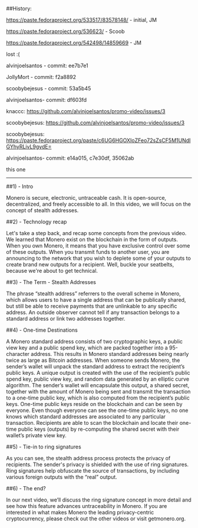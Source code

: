 ##History:

https://paste.fedoraproject.org/533517/83578148/ - initial, JM

https://paste.fedoraproject.org/536623/ - Scoob

https://paste.fedoraproject.org/542498/14859669 - JM

lost :( 

alvinjoelsantos - commit: ee7b7e1

JollyMort - commit: f2a8892

scoobybejesus - commit: 53a5b45

alvinjoelsantos- commit: df603fd

knaccc: https://github.com/alvinjoelsantos/promo-video/issues/3

scoobybejesus: https://github.com/alvinjoelsantos/promo-video/issues/3

scoobybejesus: https://paste.fedoraproject.org/paste/c6UG6HGOXIoZFeo72sZsCF5M1UNdIGYhyRLivL9gydE=

alvinjoelsantos- commit: e14a015, c7e30df, 35062ab

this one

---

##1) - Intro

Monero is secure, electronic, untraceable cash. It is open-source, decentralized, and freely accessible to all. 
In this video, we will focus on the concept of stealth addresses.
 
##2) - Technology recap

Let's take a step back, and recap some concepts from the previous video.
We learned that Monero exist on the blockchain in the form of outputs.
When you own Monero, it means that you have exclusive control over some of these outputs.
When you transmit funds to another user, you are announcing to the network that you wish to deplete some of your outputs to create brand new outputs for a recipient.
Well, buckle your seatbelts, because we're about to get technical.

##3) - The Term - Stealth Addresses

The phrase “stealth address” referrers to the overall scheme in Monero, which allows users to have a single address that can be publically shared, but still be able to receive payments that are unlinkable to any specific address. 
An outside observer cannot tell if any transaction belongs to a standard address or link two addresses together.

##4) - One-time Destinations

A Monero standard address consists of two cryptographic keys, a public view key and a public spend key, which are packed together into a 95-character address.
This results in Monero standard addresses being nearly twice as large as Bitcoin addresses.
When someone sends Monero, the sender’s wallet will unpack the standard address to extract the recipient’s public keys.
A unique output is created with the use of the recipient’s public spend key, public view key, and random data generated by an elliptic curve algorithm.
The sender’s wallet will encapsulate this output, a shared secret, together with the amount of Monero being sent and transmit the transaction to a one-time public key, which is also computed from the recipient’s public keys.
One-time public keys reside on the blockchain and can be seen by everyone. Even though everyone can see the one-time public keys, no one knows which standard addresses are associated to any particular transaction.
Recipients are able to scan the blockchain and locate their one-time public keys (outputs) by re-computing the shared secret with their wallet’s private view key.
 
##5) - Tie-in to ring signatures

As you can see, the stealth address process protects the privacy of recipients.
The sender's privacy is shielded with the use of ring signatures.
Ring signatures help obfuscate the source of transactions, by including various foreign outputs with the “real” output.
 
##6) - The end?

In our next video, we’ll discuss the ring signature concept in more detail and see how this feature advances untraceability in Monero.
If you are interested in what makes Monero the leading privacy-centric cryptocurrency, please check out the other videos or visit getmonero.org.